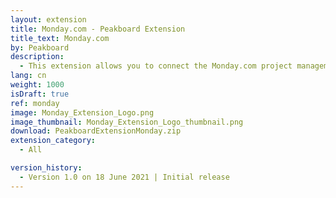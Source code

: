 ```yaml
---
layout: extension
title: Monday.com - Peakboard Extension
title_text: Monday.com
by: Peakboard
description: 
  - This extension allows you to connect the Monday.com project management software as a data source in Peakboard. Using GraphQL statements you can read data from Monday.com boards.
lang: cn
weight: 1000
isDraft: true
ref: monday
image: Monday_Extension_Logo.png
image_thumbnail: Monday_Extension_Logo_thumbnail.png
download: PeakboardExtensionMonday.zip
extension_category:
  - All

version_history:
  - Version 1.0 on 18 June 2021 | Initial release
---
```

